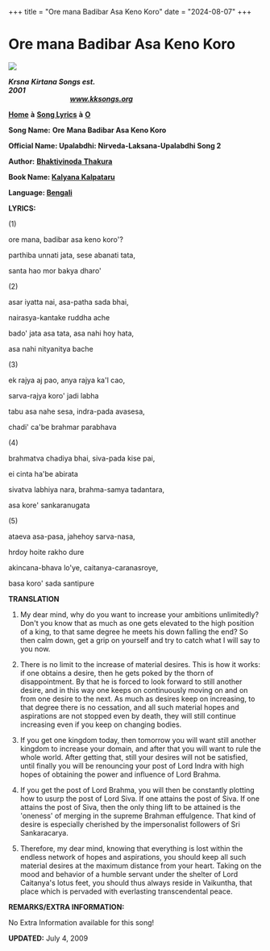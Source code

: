 +++
title = "Ore mana Badibar Asa Keno Koro"
date = "2024-08-07"
+++

# Ore mana Badibar Asa Keno Koro
**[![](http://kksongs.org/image_files/image002.jpg)](http://kksongs.org/)**

**_Krsna_** **_Kirtana Songs est. 2001_**                                                                                                                                                      **_www.kksongs.org_**

**[Home](http://kksongs.org/)** **à** **[Song Lyrics](http://kksongs.org/lyrics.html)** **à** **[O](http://kksongs.org/songs/song_o.html)**

**Song Name:** **Ore** **Mana Badibar Asa Keno Koro**

**Official Name: Upalabdhi: Nirveda-Laksana-Upalabdhi Song 2**

**Author:** [**Bhaktivinoda** **Thakura**](http://kksongs.org/authors/list/bhaktivinoda.html)

**Book Name: [Kalyana Kalpataru](http://kksongs.org/authors/kalyanakalpataru.html)**

**Language: [Bengali](http://kksongs.org/language/list/bengali.html)**

**LYRICS:**

(1)

ore mana, badibar asa keno koro'?

parthiba unnati jata, sese abanati tata,

santa hao mor bakya dharo'

(2)

asar iyatta nai, asa-patha sada bhai,

nairasya-kantake ruddha ache

bado' jata asa tata, asa nahi hoy hata,

asa nahi nityanitya bache

(3)

ek rajya aj pao, anya rajya ka'l cao,

sarva-rajya koro' jadi labha

tabu asa nahe sesa, indra-pada avasesa,

chadi' ca'be brahmar parabhava

(4)

brahmatva chadiya bhai, siva-pada kise pai,

ei cinta ha'be abirata

sivatva labhiya nara, brahma-samya tadantara,

asa kore' sankaranugata

(5)

ataeva asa-pasa, jahehoy sarva-nasa,

hrdoy hoite rakho dure

akincana-bhava lo'ye, caitanya-caranasroye,

basa koro' sada santipure

**TRANSLATION**

1) My dear mind, why do you want to increase your ambitions unlimitedly? Don't you know that as much as one gets elevated to the high position of a king, to that same degree he meets his down falling the end? So then calm down, get a grip on yourself and try to catch what I will say to you now.

2) There is no limit to the increase of material desires. This is how it works: if one obtains a desire, then he gets poked by the thorn of disappointment. By that he is forced to look forward to still another desire, and in this way one keeps on continuously moving on and on from one desire to the next. As much as desires keep on increasing, to that degree there is no cessation, and all such material hopes and aspirations are not stopped even by death, they will still continue increasing even if you keep on changing bodies.

3) If you get one kingdom today, then tomorrow you will want still another kingdom to increase your domain, and after that you will want to rule the whole world. After getting that, still your desires will not be satisfied, until finally you will be renouncing your post of Lord Indra with high hopes of obtaining the power and influence of Lord Brahma.

4) If you get the post of Lord Brahma, you will then be constantly plotting how to usurp the post of Lord Siva. If one attains the post of Siva. If one attains the post of Siva, then the only thing lift to be attained is the 'oneness' of merging in the supreme Brahman effulgence. That kind of desire is especially cherished by the impersonalist followers of Sri Sankaracarya.

5) Therefore, my dear mind, knowing that everything is lost within the endless network of hopes and aspirations, you should keep all such material desires at the maximum distance from your heart. Taking on the mood and behavior of a humble servant under the shelter of Lord Caitanya's lotus feet, you should thus always reside in Vaikuntha, that place which is pervaded with everlasting transcendental peace.

**REMARKS/EXTRA INFORMATION:**

No Extra Information available for this song!

**UPDATED:** July 4, 2009